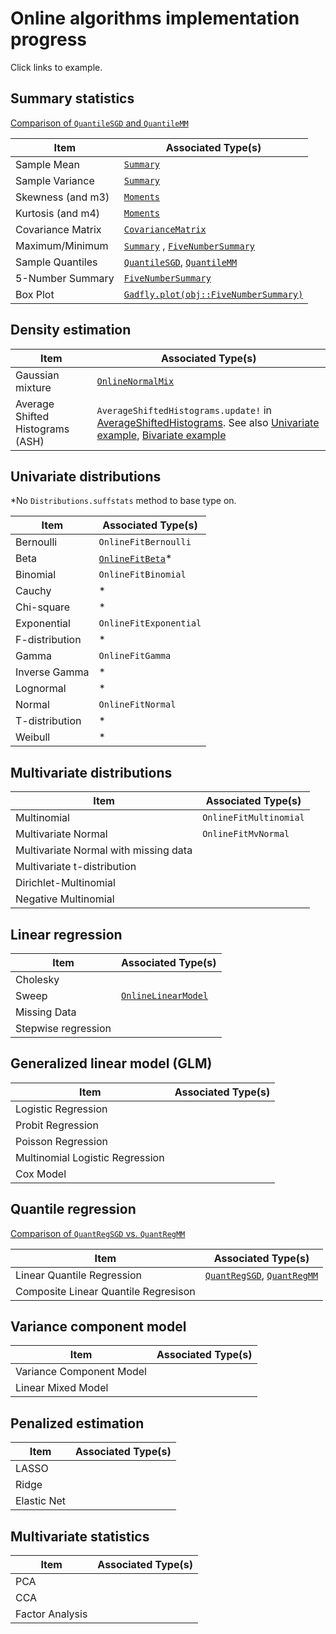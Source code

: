 # Online algorithms implementation progress

Click links to example.

## Summary statistics

[Comparison of `QuantileSGD` and `QuantileMM`](../doc/examples/quantilecompare.md)

| Item                 | Associated Type(s)
|----------------------|------------------
|  Sample Mean         |  [`Summary`](../doc/examples/Summary.md)       
|  Sample Variance     |  [`Summary`](../doc/examples/Summary.md)        
|  Skewness (and m3)   |  [`Moments`](../doc/examples/Moments.md)       
|  Kurtosis (and m4)   |  [`Moments`](../doc/examples/Moments.md)        
|  Covariance Matrix   | [`CovarianceMatrix`](../doc/examples/CovarianceMatrix.md)
|  Maximum/Minimum     |  [`Summary`](../doc/examples/Summary.md)  , [`FiveNumberSummary`](../doc/examples/FiveNumberSummary.md) 
|  Sample Quantiles    | [`QuantileSGD`](../doc/examples/QuantileSGD.md), [`QuantileMM`](../doc/examples/QuantileMM.md) 
|  5-Number Summary    | [`FiveNumberSummary`](../doc/examples/FiveNumberSummary.md)   
|  Box Plot            |[`Gadfly.plot(obj::FiveNumberSummary)`](../doc/examples/FiveNumberSummary.md)  

## Density estimation

| Item                             | Associated Type(s)
|----------------------------------|------------------
| Gaussian mixture                 | [`OnlineNormalMix`](../doc/examples/OnlineNormalMix.md)
| Average Shifted Histograms (ASH) | `AverageShiftedHistograms.update!` in [AverageShiftedHistograms](https://github.com/joshday/AverageShiftedHistograms.jl).  See also [Univariate example](https://github.com/joshday/AverageShiftedHistograms.jl/blob/master/doc/examples/update.md), [Bivariate example](https://github.com/joshday/AverageShiftedHistograms.jl/blob/master/doc/examples/update2.md)

## Univariate distributions

 *No `Distributions.suffstats` method to base type on.

| Item                 | Associated Type(s)
|----------------------|------------------
| Bernoulli            | `OnlineFitBernoulli`
| Beta                 | [`OnlineFitBeta`](../doc/examples/OnlineFitBeta.md)*
| Binomial             | `OnlineFitBinomial`
| Cauchy               | *
| Chi-square           | *
| Exponential          | `OnlineFitExponential`
| F-distribution       | *
| Gamma                | `OnlineFitGamma`
| Inverse Gamma        | *
| Lognormal            | *
| Normal               | `OnlineFitNormal`
| T-distribution       | *
| Weibull              | *

## Multivariate distributions

| Item                 | Associated Type(s)
|----------------------|------------------
| Multinomial          | `OnlineFitMultinomial`
| Multivariate Normal  | `OnlineFitMvNormal`
| Multivariate Normal with missing data | 
| Multivariate t-distribution           |
| Dirichlet-Multinomial                 |
| Negative Multinomial                  |

## Linear regression

| Item                 | Associated Type(s)
|----------------------|------------------
| Cholesky             | 
| Sweep                | [`OnlineLinearModel`](../doc/examples/OnlineLinearModel.md)
| Missing Data         |
| Stepwise regression  |

## Generalized linear model (GLM)

| Item                 | Associated Type(s)
|----------------------|------------------
| Logistic Regression  | 
| Probit Regression    | 
| Poisson Regression   |  
| Multinomial Logistic Regression |
| Cox Model            |

## Quantile regression

[Comparison of `QuantRegSGD` vs. `QuantRegMM`](../doc/examples/quantregcompare.md)

| Item                                 | Associated Type(s)
|--------------------------------------|------------------
| Linear Quantile Regression           | [`QuantRegSGD`](../doc/examples/QuantRegSGD.md), [`QuantRegMM`](../doc/examples/QuantRegSGD.md)
| Composite Linear Quantile Regresison |

## Variance component model

| Item                     | Associated Type(s)
|--------------------------|------------------
| Variance Component Model |
| Linear Mixed Model       |

## Penalized estimation

| Item        | Associated Type(s)
|-------------|------------------
| LASSO       |
| Ridge       |
| Elastic Net |

## Multivariate statistics

| Item             | Associated Type(s)
|------------------|------------------
| PCA              |
| CCA              |
| Factor Analysis  |
